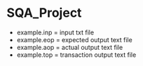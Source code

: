 # SQA_Project
- example.inp = input txt file
- example.eop = expected output text file
- example.aop = actual output text file
- example.top = transaction output text file
